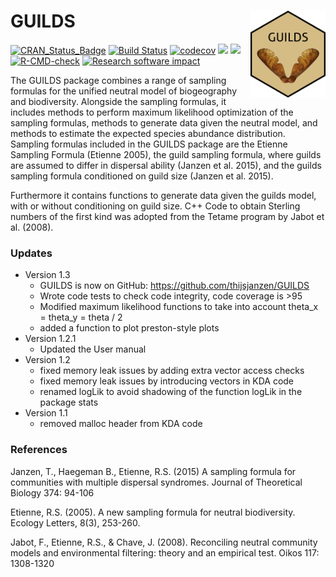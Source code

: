 # GUILDS <img src="pics/guilds_sticker.png" align="right" width="120" />
[![CRAN_Status_Badge](http://www.r-pkg.org/badges/version/GUILDS)](https://cran.r-project.org/package=GUILDS)
[![Build Status](https://travis-ci.org/thijsjanzen/GUILDS.svg?branch=master)](https://travis-ci.org/thijsjanzen/GUILDS)
[![codecov](https://codecov.io/gh/thijsjanzen/GUILDS/branch/master/graph/badge.svg)](https://codecov.io/gh/thijsjanzen/GUILDS)
[![](http://cranlogs.r-pkg.org/badges/grand-total/GUILDS)](https://cran.r-project.org/package=GUILDS)
[![](http://cranlogs.r-pkg.org/badges/GUILDS)](https://cran.r-project.org/package=GUILDS)
[![R-CMD-check](https://github.com/thijsjanzen/GUILDS/workflows/R-CMD-check/badge.svg)](https://github.com/thijsjanzen/GUILDS/actions)
 [![Research software impact](http://depsy.org/api/package/cran/GUILDS/badge.svg)](http://depsy.org/package/r/GUILDS)

The GUILDS package combines a range of sampling formulas for the unified neutral model of biogeography and biodiversity. Alongside the sampling formulas, it includes methods to perform maximum likelihood optimization of the sampling formulas, methods to generate data given the neutral model, and methods to estimate the expected species abundance distribution. Sampling formulas included in the GUILDS package are the Etienne Sampling Formula (Etienne 2005), the guild sampling formula, where guilds are assumed to differ in dispersal ability (Janzen et al. 2015), and the guilds sampling formula conditioned on guild size (Janzen et al. 2015).

Furthermore it contains functions to generate data given the guilds model, with or without conditioning on guild size. C++ Code to obtain Sterling numbers of the first kind was adopted from the Tetame program by Jabot et al. (2008). 

### Updates 
- Version 1.3
  - GUILDS is now on GitHub: https://github.com/thijsjanzen/GUILDS
  - Wrote code tests to check code integrity, code coverage is >95
  - Modified maximum likelihood functions to take into account theta_x = theta_y = theta / 2
  - added a function to plot preston-style plots
- Version 1.2.1
  - Updated the User manual
- Version 1.2
  - fixed memory leak issues by adding extra vector access checks
  - fixed memory leak issues by introducing vectors in KDA code
  - renamed logLik to avoid shadowing of the function logLik in the package stats
- Version 1.1
  - removed malloc header from KDA code

### References
Janzen, T., Haegeman B., Etienne, R.S. (2015) A sampling formula for communities with multiple dispersal syndromes. Journal of Theoretical Biology 374: 94-106

Etienne, R.S. (2005). A new sampling formula for neutral biodiversity. Ecology Letters, 8(3), 253-260.

Jabot, F., Etienne, R.S., & Chave, J. (2008). Reconciling neutral community models and environmental filtering: theory and an empirical test. Oikos 117: 1308-1320



